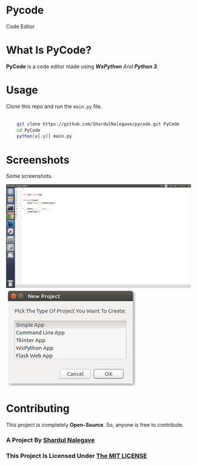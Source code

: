 
# Pycode
Code Editor


# What Is PyCode?
**PyCode** is a code editor made using ***WxPython** And **Python 3***.


# Usage
Clone this repo and run the `main.py` file.

````bash

    git clone https://github.com/ShardulNalegave/pycode.git PyCode
    cd PyCode
    python[x[.y]] main.py

````


# Screenshots
Some screenshots.

<img src="./img/main.png">
<img src="./img/new.png">


# Contributing
This project is completely **Open-Source**. So, anyone is free to contribute.


### A Project By [Shardul Nalegave](https://shardul.netlify.com)
### This Project Is Licensed Under [The MIT LICENSE](./LICENSE)